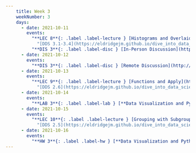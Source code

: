 ```yaml
---
    title: Week 3
    weekNumber: 3
    days:
      - date: 2021-10-11
        events:
          "**LEC 8**{: .label .label-lecture } [Histograms and Overlaid Plots](http://datahub.ucsd.edu/user-redirect/git-sync?repo=https://github.com/dsc-courses/dsc10-2021-fa&subPath=lectures/lec08/lecture.ipynb)":
            "[DDS 3.1-3.4](https://eldridgejm.github.io/dive_into_data_science/03-visualization/intro.html)"
          "**DIS 3**{: .label .label-disc } [In-Person Discussion](http://datahub.ucsd.edu/user-redirect/git-sync?repo=https://github.com/dsc-courses/dsc10-2021-fa&subPath=discussions/03-plotting_apply/discussion.ipynb)":
      - date: 2021-10-12
        events:
          "**DIS 3**{: .label .label-disc } [Remote Discussion](http://datahub.ucsd.edu/user-redirect/git-sync?repo=https://github.com/dsc-courses/dsc10-2021-fa&subPath=discussions/03-plotting_apply/discussion.ipynb)":
      - date: 2021-10-13
        events:
          "**LEC 9**{: .label .label-lecture } [Functions and Apply](http://datahub.ucsd.edu/user-redirect/git-sync?repo=https://github.com/dsc-courses/dsc10-2021-fa&subPath=lectures/lec09/lecture.ipynb)":
            "[DDS 2.6](https://eldridgejm.github.io/dive_into_data_science/02-data_sets/apply.html)"
      - date: 2021-10-14
        events:
          "**LAB 3**{: .label .label-lab } [**Data Visualization and Python Functions (due 10/14)**](http://datahub.ucsd.edu/user-redirect/git-sync?repo=https://github.com/dsc-courses/dsc10-2021-fa&subPath=labs/03-apply_vis/lab.ipynb)":
      - date: 2021-10-15
        events:
          "**LEC 10**{: .label .label-lecture } [Grouping with Subgroups, Merge](http://datahub.ucsd.edu/user-redirect/git-sync?repo=https://github.com/dsc-courses/dsc10-2021-fa&subPath=lectures/lec10/lecture.ipynb)":
            "[DDS 2.5](https://eldridgejm.github.io/dive_into_data_science/02-data_sets/groupby.html), [4.1](https://eldridgejm.github.io/dive_into_data_science/04-advanced_data_manipulation/merging.html)"
      - date: 2021-10-16
        events:
          "**HW 3**{: .label .label-hw } [**Data Visualization and Python Functions (due 10/16)**](http://datahub.ucsd.edu/user-redirect/git-sync?repo=https://github.com/dsc-courses/dsc10-2021-fa&subPath=homeworks/03-functions_visualizations/homework.ipynb)":
---
```

